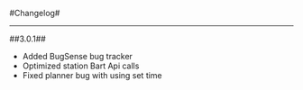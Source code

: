#Changelog#
***
##3.0.1##
- Added  BugSense bug tracker
- Optimized station Bart Api calls
- Fixed planner bug with using set time
